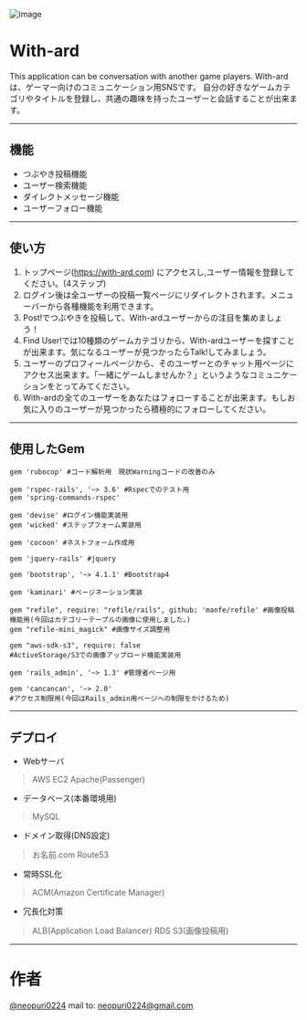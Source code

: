 ![image](https://user-images.githubusercontent.com/48162068/60248725-3633f280-98fe-11e9-8099-3e0fc939bf0f.png)

# With-ard
This application can be conversation with another game players.
With-ardは、ゲーマー向けのコミュニケーション用SNSです。
自分の好きなゲームカテゴリやタイトルを登録し、共通の趣味を持ったユーザーと会話することが出来ます。

---

## 機能

- つぶやき投稿機能
- ユーザー検索機能
- ダイレクトメッセージ機能
- ユーザーフォロー機能

---

## 使い方

1. トップページ(https://with-ard.com) にアクセスし,ユーザー情報を登録してください。(4ステップ)
2. ログイン後は全ユーザーの投稿一覧ページにリダイレクトされます。メニューバーから各種機能を利用できます。
3. Post!でつぶやきを投稿して、With-ardユーザーからの注目を集めましょう！
4. Find User!では10種類のゲームカテゴリから、With-ardユーザーを探すことが出来ます。気になるユーザーが見つかったらTalk!してみましょう。
5. ユーザーのプロフィールページから、そのユーザーとのチャット用ページにアクセス出来ます。「一緒にゲームしませんか？」というようなコミュニケーションをとってみてください。
6. With-ardの全てのユーザーをあなたはフォローすることが出来ます。もしお気に入りのユーザーが見つかったら積極的にフォローしてください。

---

## 使用したGem

```
gem 'rubocop' #コード解析用　現状Warningコードの改善のみ
```
```
gem 'rspec-rails', '~> 3.6' #Rspecでのテスト用
gem 'spring-commands-rspec'
```
```
gem 'devise' #ログイン機能実装用
gem 'wicked' #ステップフォーム実装用
```
```
gem 'cocoon' #ネストフォーム作成用
```
```
gem 'jquery-rails' #jquery
```
```
gem 'bootstrap', '~> 4.1.1' #Bootstrap4
```
```
gem 'kaminari' #ページネーション実装
```
```
gem "refile", require: "refile/rails", github: 'manfe/refile' #画像投稿機能用(今回はカテゴリーテーブルの画像に使用しました。)
gem "refile-mini_magick" #画像サイズ調整用
```
```
gem "aws-sdk-s3", require: false
#ActiveStorage/S3での画像アップロード機能実装用
```
```
gem 'rails_admin', '~> 1.3' #管理者ページ用
```
```
gem 'cancancan', '~> 2.0'
#アクセス制限用(今回はRails_admin用ページへの制限をかけるため)
```

---

## デプロイ

- Webサーバ
> AWS EC2 Apache(Passenger)
- データベース(本番環境用)
> MySQL
- ドメイン取得(DNS設定)
> お名前.com Route53
- 常時SSL化
> ACM(Amazon Certificate Manager)
- 冗長化対策
> ALB(Application Load Balancer) RDS S3(画像投稿用)

---


# 作者

[@neopuri0224](https://twitter.com/neopuri224)
mail to: neopuri0224@gmail.com



